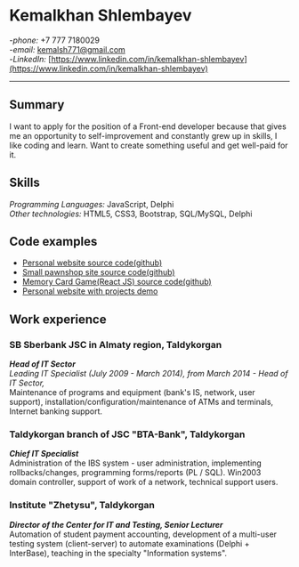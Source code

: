 
# Kemalkhan Shlembayev 
-*phone:* +7 777 7180029  
-*email:* <kemalsh771@gmail.com>  
-*LinkedIn:* [https://www.linkedin.com/in/kemalkhan-shlembayev](https://www.linkedin.com/in/kemalkhan-shlembayev)  


----------

## Summary  
I want to apply for the position of a Front-end developer because that gives me an opportunity to self-improvement and constantly grew up in skills, I like coding and learn. Want to create something useful and get well-paid for it.  

## Skills  
*Programming Languages:* JavaScript, Delphi  
*Other technologies:* HTML5, CSS3, Bootstrap, SQL/MySQL, Delphi

## Code examples  
- [Personal website source code(github)](https://github.com/Slider7/My-personal-site)  
- [Small pawnshop site source code(github)](https://github.com/Slider7/VALombard)  
- [Memory Card Game(React JS) source code(github)](https://github.com/Slider7/memo-cards)  
- [Personal website with projects demo](http://kemal.kz/)

## Work experience
### SB Sberbank JSC in Almaty region, Taldykorgan
***Head of IT Sector***  
*Leading IT Specialist (July 2009 - March 2014), from March 2014 - Head of IT Sector,*  
Maintenance of programs and equipment (bank's IS, network, user support), installation/configuration/maintenance of ATMs and terminals, Internet banking support.
### Taldykorgan branch of JSC "BTA-Bank", Taldykorgan
***Chief IT Specialist***  
Administration of the IBS system - user administration, implementing rollbacks/changes, programming forms/reports (PL / SQL). 
Win2003 domain controller, support of work of a network, technical support users.  
### Institute "Zhetysu", Taldykorgan
***Director of the Center for IT and Testing, Senior Lecturer***  
Automation of student payment accounting, development of a multi-user testing system (client-server) to automate examinations (Delphi + InterBase), teaching in the specialty "Information systems".

